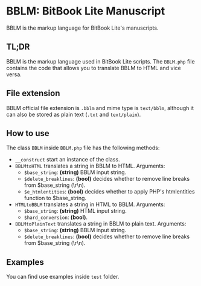 # BBLM: BitBook Lite Manuscript
BBLM is the markup language for BitBook Lite's manuscripts.

## TL;DR
BBLM is the markup language used in BitBook Lite scripts.
The `BBLM.php` file contains the code that allows you to translate BBLM to HTML and vice versa.

## File extension
BBLM official file extension is `.bblm` and mime type is `text/bblm`, although it can also be stored as plain text (`.txt` and `text/plain`).

## How to use
The class `BBLM` inside `BBLM.php` file has the following methods:
- `__construct` start an instance of the class.
- `BBLMtoHTML` translates a string in BBLM to HTML. Arguments:
	- `$base_string`: **(string)** BBLM input string.
	- `$delete_breaklines`: **(bool)** decides whether to remove line breaks from $base_string (\r\n).
	- `$e_htmlentities`: **(bool)** decides whether to apply PHP's htmlentities function to $base_string.
- `HTMLtoBBLM` translates a string in HTML to BBLM. Arguments:
	- `$base_string`: **(string)** HTML input string.
	- `$hard_conversion`: **(bool)**.
- `BBLMtoPlainText` translates a string in BBLM to plain text. Arguments:
	- `$base_string`: **(string)** BBLM input string.
	- `$delete_breaklines`: **(bool)** decides whether to remove line breaks from $base_string (\r\n).

## Examples
You can find use examples inside `test` folder.